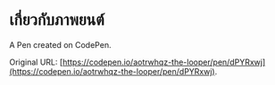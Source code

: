 # เกี่ยวกับภาพยนต์

A Pen created on CodePen.

Original URL: [https://codepen.io/aotrwhqz-the-looper/pen/dPYRxwj](https://codepen.io/aotrwhqz-the-looper/pen/dPYRxwj).

